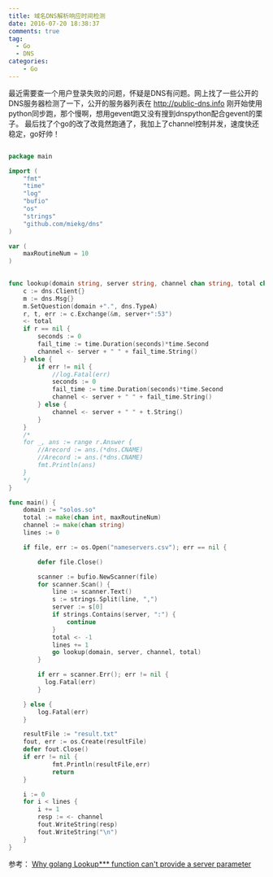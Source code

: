 ```yaml
---
title: 域名DNS解析响应时间检测
date: 2016-07-20 18:38:37
comments: true
tag: 
  - Go
  - DNS
categories:
    - Go
---
```


最近需要查一个用户登录失败的问题，怀疑是DNS有问题。网上找了一些公开的DNS服务器检测了一下，公开的服务器列表在 http://public-dns.info
刚开始使用python同步跑，那个慢啊，想用gevent跑又没有搜到dnspython配合gevent的栗子。
最后找了个go的改了改竟然跑通了，我加上了channel控制并发，速度快还稳定，go好帅！

``` go

package main

import (
    "fmt"
    "time"
    "log"
    "bufio"
    "os"
    "strings"
    "github.com/miekg/dns"
)

var (
    maxRoutineNum = 10
)

  
func lookup(domain string, server string, channel chan string, total chan int) {
    c := dns.Client{}
    m := dns.Msg{}
    m.SetQuestion(domain +".", dns.TypeA)
    r, t, err := c.Exchange(&m, server+":53")
    <- total
    if r == nil {
        seconds := 0
        fail_time := time.Duration(seconds)*time.Second
        channel <- server + " " + fail_time.String()
    } else {
        if err != nil {
            //log.Fatal(err)
            seconds := 0
            fail_time := time.Duration(seconds)*time.Second
            channel <- server + " " + fail_time.String()
        } else {
            channel <- server + " " + t.String()
        }
    }
    /*
    for _, ans := range r.Answer {
        //Arecord := ans.(*dns.CNAME)
        //Arecord := ans.(*dns.CNAME)
        fmt.Println(ans) 
    }
    */
}

func main() {
    domain := "solos.so"
    total := make(chan int, maxRoutineNum)
    channel := make(chan string)
    lines := 0

    if file, err := os.Open("nameservers.csv"); err == nil {

        defer file.Close()

        scanner := bufio.NewScanner(file)
        for scanner.Scan() {
            line := scanner.Text()
            s := strings.Split(line, ",")
            server := s[0]
            if strings.Contains(server, ":") {
                continue
            }
            total <- -1
            lines += 1
            go lookup(domain, server, channel, total)
        }

        if err = scanner.Err(); err != nil {
          log.Fatal(err)
        }

    } else {
        log.Fatal(err)
    }

    resultFile := "result.txt"
    fout, err := os.Create(resultFile)
    defer fout.Close()
    if err != nil {
            fmt.Println(resultFile,err)
            return
    }

    i := 0
    for i < lines {
        i += 1
        resp := <- channel
        fout.WriteString(resp)
        fout.WriteString("\n")
    }
}

```

参考：
    [Why golang Lookup*** function can't provide a server parameter](http://stackoverflow.com/questions/30043248/why-golang-lookup-function-cant-provide-a-server-parameter)
